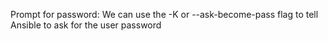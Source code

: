 Prompt for password:
We can use the -K or --ask-become-pass flag to tell Ansible to ask for the user password
